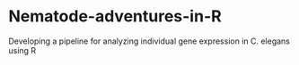 # Nematode-adventures-in-R
Developing a pipeline for analyzing individual gene expression in C. elegans using R
